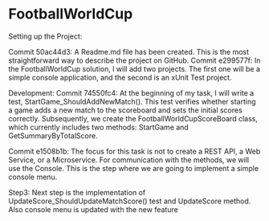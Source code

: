 # FootballWorldCup

Setting up the Project:

Commit 50ac44d3: A Readme.md file has been created. This is the most straightforward way to describe the project on GitHub.
Commit e299577f: In the FootballWorldCup solution, I will add two projects. The first one will be a simple console application, and the second is an xUnit Test project.


Development:
Commit 74550fc4: At the beginning of my task, I will write a test, StartGame_ShouldAddNewMatch(). This test verifies whether starting a game adds a new match to the scoreboard and sets the initial scores correctly. Subsequently, we create the FootballWorldCupScoreBoard class, which currently includes two methods: StartGame and GetSummaryByTotalScore.

Commit e1508b1b:
The focus for this task is not to create a REST API, a Web Service, or a Microservice. For communication with the methods, we will use the Console. This is the step where we are going to implement a simple console menu.

Step3:
Next step is the implementation of UpdateScore_ShouldUpdateMatchScore() test and UpdateScore method. Also console menu is updated with the new feature